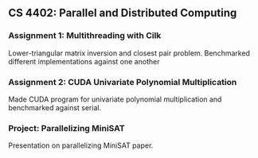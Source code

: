 ## CS 4402: Parallel and Distributed Computing
### Assignment 1: Multithreading with Cilk
Lower-triangular matrix inversion and closest pair problem. Benchmarked different implementations against one another
### Assignment 2: CUDA Univariate Polynomial Multiplication
Made CUDA program for univariate polynomial multiplication and benchmarked against serial.
### Project: Parallelizing MiniSAT
Presentation on parallelizing MiniSAT paper.
